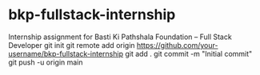 # bkp-fullstack-internship
Internship assignment for Basti Ki Pathshala Foundation – Full Stack Developer
git init
git remote add origin https://github.com/your-username/bkp-fullstack-internship
git add .
git commit -m "Initial commit"
git push -u origin main

